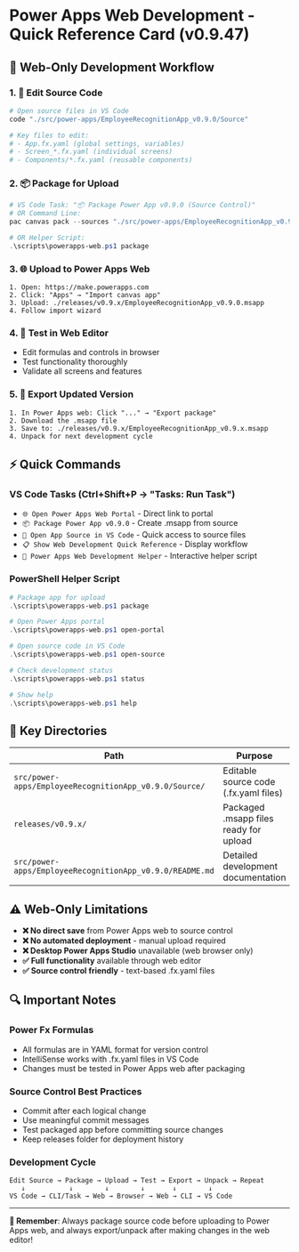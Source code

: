 <!--
   Copyright 2025 Kyle J. Coder

   Licensed under the Apache License, Version 2.0 (the "License");
   you may not use this file except in compliance with the License.
   You may obtain a copy of the License at

       http://www.apache.org/licenses/LICENSE-2.0

   Unless required by applicable law or agreed to in writing, software
   distributed under the License is distributed on an "AS IS" BASIS,
   WITHOUT WARRANTIES OR CONDITIONS OF ANY KIND, either express or implied.
   See the License for the specific language governing permissions and
   limitations under the License.
-->


# Power Apps Web Development - Quick Reference Card (v0.9.47)


## 🎯 Web-Only Development Workflow

### **1. 📝 Edit Source Code**
```bash
# Open source files in VS Code
code "./src/power-apps/EmployeeRecognitionApp_v0.9.0/Source"

# Key files to edit:
# - App.fx.yaml (global settings, variables)
# - Screen_*.fx.yaml (individual screens)
# - Components/*.fx.yaml (reusable components)
```

### **2. 📦 Package for Upload**
```powershell
# VS Code Task: "📦 Package Power App v0.9.0 (Source Control)"
# OR Command Line:
pac canvas pack --sources "./src/power-apps/EmployeeRecognitionApp_v0.9.0/Source" --msapp "./releases/v0.9.x/EmployeeRecognitionApp_v0.9.0.msapp"

# OR Helper Script:
.\scripts\powerapps-web.ps1 package
```

### **3. 🌐 Upload to Power Apps Web**
```
1. Open: https://make.powerapps.com
2. Click: "Apps" → "Import canvas app"
3. Upload: ./releases/v0.9.x/EmployeeRecognitionApp_v0.9.0.msapp
4. Follow import wizard
```

### **4. 🧪 Test in Web Editor**
- Edit formulas and controls in browser
- Test functionality thoroughly
- Validate all screens and features

### **5. 💾 Export Updated Version**
```
1. In Power Apps web: Click "..." → "Export package"
2. Download the .msapp file
3. Save to: ./releases/v0.9.x/EmployeeRecognitionApp_v0.9.x.msapp
4. Unpack for next development cycle
```

## ⚡ Quick Commands

### **VS Code Tasks (Ctrl+Shift+P → "Tasks: Run Task")**
- `🌐 Open Power Apps Web Portal` - Direct link to portal
- `📦 Package Power App v0.9.0` - Create .msapp from source
- `📁 Open App Source in VS Code` - Quick access to source files
- `📋 Show Web Development Quick Reference` - Display workflow
- `🚀 Power Apps Web Development Helper` - Interactive helper script

### **PowerShell Helper Script**
```powershell
# Package app for upload
.\scripts\powerapps-web.ps1 package

# Open Power Apps portal
.\scripts\powerapps-web.ps1 open-portal

# Open source code in VS Code
.\scripts\powerapps-web.ps1 open-source

# Check development status
.\scripts\powerapps-web.ps1 status

# Show help
.\scripts\powerapps-web.ps1 help
```

## 📂 Key Directories

| **Path** | **Purpose** |
|----------|-------------|
| `src/power-apps/EmployeeRecognitionApp_v0.9.0/Source/` | Editable source code (.fx.yaml files) |
| `releases/v0.9.x/` | Packaged .msapp files ready for upload |
| `src/power-apps/EmployeeRecognitionApp_v0.9.0/README.md` | Detailed development documentation |

## ⚠️ Web-Only Limitations

- **❌ No direct save** from Power Apps web to source control
- **❌ No automated deployment** - manual upload required
- **❌ Desktop Power Apps Studio** unavailable (web browser only)
- **✅ Full functionality** available through web editor
- **✅ Source control friendly** - text-based .fx.yaml files

## 🔍 Important Notes

### **Power Fx Formulas**
- All formulas are in YAML format for version control
- IntelliSense works with .fx.yaml files in VS Code
- Changes must be tested in Power Apps web after packaging

### **Source Control Best Practices**
- Commit after each logical change
- Use meaningful commit messages
- Test packaged app before committing source changes
- Keep releases folder for deployment history

### **Development Cycle**
```
Edit Source → Package → Upload → Test → Export → Unpack → Repeat
   ↓           ↓        ↓        ↓       ↓        ↓
VS Code → CLI/Task → Web → Browser → Web → CLI → VS Code
```

---

**🎯 Remember**: Always package source code before uploading to Power Apps web, and always export/unpack after making changes in the web editor!
